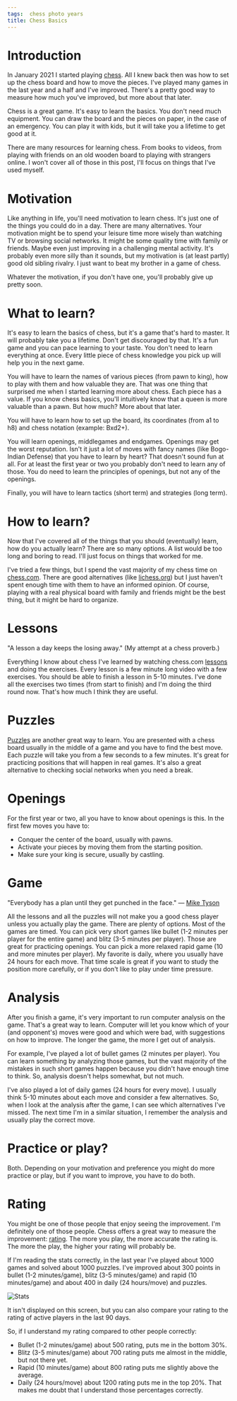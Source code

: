 ```yaml
---
tags:  chess photo years
title: Chess Basics
---
```

# Introduction

In January 2021 I started playing [chess](chess). All I knew back then was how to set up the chess board and how to move the pieces. I've played many games in the last year and a half and I've improved. There's a pretty good way to measure how much you've improved, but more about that later.

Chess is a great game. It's easy to learn the basics. You don't need much equipment. You can draw the board and the pieces on paper, in the case of an emergency. You can play it with kids, but it will take you a lifetime to get good at it.

There are many resources for learning chess. From books to videos, from playing with friends on an old wooden board to playing with strangers online. I won't cover all of those in this post, I'll focus on things that I've used myself.

# Motivation

Like anything in life, you'll need motivation to learn chess. It's just one of the things you could do in a day. There are many alternatives. Your motivation might be to spend your leisure time more wisely than watching TV or browsing social networks. It might be some quality time with family or friends. Maybe even just improving in a challenging mental activity. It's probably even more silly than it sounds, but my motivation is (at least partly) good old sibling rivalry. I just want to beat my brother in a game of chess.

Whatever the motivation, if you don't have one, you'll probably give up pretty soon.

# What to learn?

It's easy to learn the basics of chess, but it's a game that's hard to master. It will probably take you a lifetime. Don't get discouraged by that. It's a fun game and you can pace learning to your taste. You don't need to learn everything at once. Every little piece of chess knowledge you pick up will help you in the next game.

You will have to learn the names of various pieces (from pawn to king), how to play with them and how valuable they are. That was one thing that surprised me when I started learning more about chess. Each piece has a value. If you know chess basics, you'll intuitively know that a queen is more valuable than a pawn. But how much? More about that later.

You will have to learn how to set up the board, its coordinates (from a1 to h8) and chess notation (example: Bxd2+).

You will learn openings, middlegames and endgames. Openings may get the worst reputation. Isn't it just a lot of moves with fancy names (like Bogo-Indian Defense) that you have to learn by heart? That doesn't sound fun at all. For at least the first year or two you probably don't need to learn any of those. You do need to learn the principles of openings, but not any of the openings.

Finally, you will have to learn tactics (short term) and strategies (long term).

# How to learn?

Now that I've covered all of the things that you should (eventually) learn, how do you actually learn? There are so many options. A list would be too long and boring to read. I'll just focus on things that worked for me.

I've tried a few things, but I spend the vast majority of my chess time on [chess.com](https://www.chess.com/). There are good alternatives (like [lichess.org](https://lichess.org/)) but I just haven't spent enough time with them to have an informed opinion. Of course, playing with a real physical board with family and friends might be the best thing, but it might be hard to organize.

# Lessons

"A lesson a day keeps the losing away." (My attempt at a chess proverb.)

Everything I know about chess I've learned by watching chess.com [lessons](https://www.chess.com/lessons) and doing the exercises. Every lesson is a few minute long video with a few exercises. You should be able to finish a lesson in 5-10 minutes. I've done all the exercises two times (from start to finish) and I'm doing the third round now. That's how much I think they are useful.

# Puzzles

[Puzzles](https://www.chess.com/puzzles) are another great way to learn. You are presented with a chess board usually in the middle of a game and you have to find the best move. Each puzzle will take you from a few seconds to a few minutes. It's great for practicing positions that will happen in real games. It's also a great alternative to checking social networks when you need a break.

# Openings

For the first year or two, all you have to know about openings is this. In the first few moves you have to:

- Conquer the center of the board, usually with pawns.
- Activate your pieces by moving them from the starting position.
- Make sure your king is secure, usually by castling.

# Game

"Everybody has a plan until they get punched in the face." ― [Mike Tyson](https://www.goodreads.com/quotes/6967760-everybody-has-a-plan-until-they-get-punched-in-the)

All the lessons and all the puzzles will not make you a good chess player unless you actually play the game. There are plenty of options. Most of the games are timed. You can pick very short games like bullet (1-2 minutes per player for the entire game) and blitz (3-5 minutes per player). Those are great for practicing openings. You can pick a more relaxed rapid game (10 and more minutes per player). My favorite is daily, where you usually have 24 hours for each move. That time scale is great if you want to study the position more carefully, or if you don't like to play under time pressure.

# Analysis

After you finish a game, it's very important to run computer analysis on the game. That's a great way to learn. Computer will let you know which of your (and opponent's) moves were good and which were bad, with suggestions on how to improve. The longer the game, the more I get out of analysis.

For example, I've played a lot of bullet games (2 minutes per player). You can learn something by analyzing those games, but the vast majority of the mistakes in such short games happen because you didn't have enough time to think. So, analysis doesn't helps somewhat, but not much.

I've also played a lot of daily games (24 hours for every move). I usually think 5-10 minutes about each move and consider a few alternatives. So, when I look at the analysis after the game, I can see which alternatives I've missed. The next time I'm in a similar situation, I remember the analysis and usually play the correct move.

# Practice or play?

Both. Depending on your motivation and preference you might do more practice or play, but if you want to improve, you have to do both.

# Rating

You might be one of those people that enjoy seeing the improvement. I'm definitely one of those people. Chess offers a great way to measure the improvement: [rating](https://en.wikipedia.org/wiki/Elo_rating_system). The more you play, the more accurate the rating is. The more the play, the higher your rating will probably be.

If I'm reading the stats correctly, in the last year I've played about 1000 games and solved about 1000 puzzles. I've improved about 300 points in bullet (1-2 minutes/game), blitz (3-5 minutes/game) and rapid (10 minutes/game) and about 400 in daily (24 hours/move) and puzzles.

![Stats](assets/chess-basics.jpg "Stats")

It isn't displayed on this screen, but you can also compare your rating to the rating of active players in the last 90 days.

So, if I understand my rating compared to other people correctly:

- Bullet (1-2 minutes/game) about 500 rating, puts me in the bottom 30%.
- Blitz (3-5 minutes/game) about 700 rating puts me almost in the middle, but not there yet.
- Rapid (10 minutes/game) about 800 rating puts me slightly above the average.
- Daily (24 hours/move) about 1200 rating puts me in the top 20%. That makes me doubt that I understand those percentages correctly.
